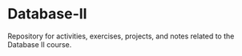# Database-II
Repository for activities, exercises, projects, and notes related to the Database II course.
